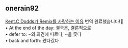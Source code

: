 <h2>onerain92</h2><a href="https://www.notion.so/study66/Why-I-Love-Remix-acba54f8b9b64656ad1dc388ac5a3dd4#9c31ade88d82481ba30e643bc7c2d50b">Kent.C Dodds가 Remix를 사랑하는 이유</a> 번역 완료했습니다!🎉<br>• At the end of the day: 결국은, 결론적으로<br>• defer to: ~의 의견에 따르다, ~을 좇다<br>• back and forth: 왔다갔다
